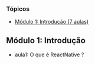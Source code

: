 ### Tópicos 

- [Módulo 1: Introdução (7 aulas)](#modulo-1)

## Módulo 1: Introdução

  * aula1: O que é ReactNative ?
